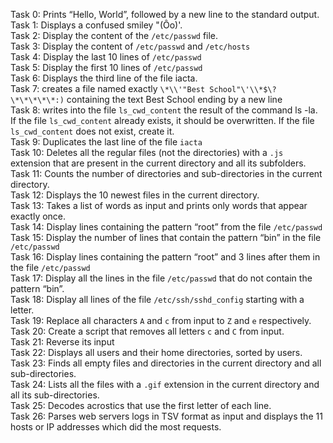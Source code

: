 Task 0: Prints “Hello, World”, followed by a new line to the standard output. <br>
Task 1: Displays a confused smiley "(Ôo)'. <br>
Task 2: Display the content of the `/etc/passwd` file. <br>
Task 3: Display the content of `/etc/passwd` and `/etc/hosts` <br>
Task 4: Display the last 10 lines of `/etc/passwd` <br>
Task 5: Display the first 10 lines of `/etc/passwd` <br>
Task 6: Displays the third line of the file iacta. <br>
Task 7: creates a file named exactly `\*\\'"Best School"\'\\*$\?\*\*\*\*\*:)` containing the text Best School ending by a new line <br>
Task 8: writes into the file `ls_cwd_content` the result of the command ls -la. If the file `ls_cwd_content` already exists, it should be overwritten. If the file `ls_cwd_content` does not exist, create it. <br>
Task 9: Duplicates the last line of the file `iacta` <br>
Task 10: Deletes all the regular files (not the directories) with a `.js` extension that are present in the current directory and all its subfolders. <br>
Task 11: Counts the number of directories and sub-directories in the current directory. <br>
Task 12: Displays the 10 newest files in the current directory. <br>
Task 13: Takes a list of words as input and prints only words that appear exactly once. <br>
Task 14: Display lines containing the pattern “root” from the file `/etc/passwd`<br>
Task 15: Display the number of lines that contain the pattern “bin” in the file `/etc/passwd` <br>
Task 16: Display lines containing the pattern “root” and 3 lines after them in the file `/etc/passwd` <br>
Task 17: Display all the lines in the file `/etc/passwd` that do not contain the pattern “bin”. <br>
Task 18: Display all lines of the file `/etc/ssh/sshd_config` starting with a letter. <br>
Task 19: Replace all characters `A` and `c` from input to `Z` and `e` respectively. <br>
Task 20: Create a script that removes all letters `c` and `C` from input. <br>
Task 21: Reverse its input <br>
Task 22: Displays all users and their home directories, sorted by users. <br>
Task 23: Finds all empty files and directories in the current directory and all sub-directories. <br>
Task 24: Lists all the files with a `.gif` extension in the current directory and all its sub-directories. <br>
Task 25: Decodes acrostics that use the first letter of each line. <br>
Task 26: Parses web servers logs in TSV format as input and displays the 11 hosts or IP addresses which did the most requests.
